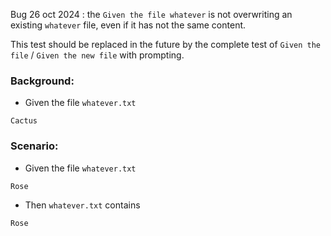 Bug 26 oct 2024 : the `Given the file whatever` is not overwriting an existing `whatever` file, even if it has not the same content.

This test should be replaced in the future by the complete test of `Given the file` / `Given the new file` with prompting.

### Background:

- Given the file `whatever.txt`
```
Cactus
```

### Scenario: 

- Given the file `whatever.txt`
```
Rose
```

- Then `whatever.txt` contains
```
Rose
```
